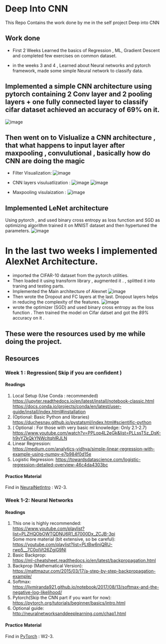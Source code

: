 # Deep Into CNN

This Repo Contains the work done by me in the self project Deep into CNN

## Work done

- First 2 Weeks Learned the basics of Regression , ML, Gradient Descent and completed few exercises on common dataset. 



- in the weeks 3 and 4 , Learned about Neural networks and pytorch framework, made some simple Neural network to classify data. 

## Implemented a simple CNN architecture using pytorch  containing 2 Conv layer and 2 pooling layers + one fully connected layer to classify cifar dataset  achieved an accuracy of 69% on it.

![image](https://user-images.githubusercontent.com/55567070/125914902-37473baa-da02-4539-ab2d-f0866cc24bf4.png)


## Then went on to Vislualize a CNN architecture , that what happens to input layer after maxpooling , convulutional , basically how do CNN are doing the magic

* Filter Visualization:
![image](https://user-images.githubusercontent.com/55567070/125914181-5ef29d49-64a8-4bd6-8102-fac790146867.png)


* CNN layers visuluatlization :
![image](https://user-images.githubusercontent.com/55567070/125913831-aef299c6-5026-423d-9896-5ca5f906f060.png)
![image](https://user-images.githubusercontent.com/55567070/125913882-1c06f13d-cd91-4efc-a0f9-462b99577a03.png)


* Maxpooling visulaization :
![image](https://user-images.githubusercontent.com/55567070/125913992-2e204f47-0687-4cb9-8e56-f377dda86dfd.png)



##  Implemented LeNet architecture
Using pytorch , and used binary cross entropy as loss function and SGD as optimizing algorithm trained it on MNIST dataset and  then hypertuned the parameters.
![image](https://user-images.githubusercontent.com/55567070/125914506-4b14841c-40b9-435e-90ab-6d3bb46e5da1.png)


# In the last two weeks I implemented AlexNet Architecture. 

* imported the CIFAR-10 dataset from the pytorch utilities. 
*  Then loaded it using transform library , augmented it . , splitted it into traning and testing parts. 
*  Implemented the Main architecture of Alexnet 
  ![image](https://user-images.githubusercontent.com/55567070/125919870-b738baf1-4cde-4695-a658-9ac3ba1b60e0.png)
* Then wrote the Dropout and FC layers at the last. Dropout layers helps in reducing the complexity of the features. 
![image](https://user-images.githubusercontent.com/55567070/125919957-7af361d5-67dc-4535-997b-a0a4f40645c8.png)
 * wrote the optimizer (SGD) and used binary cross entropy as the loss function . Then trained the model on Cifar datset and got  the *89%* accuracy on it .
 
 



##  These were the resources used by me while doing the project. 


## Resources

### Week 1 : Regression( Skip if you are confident )

#### Readings
1. Local Setup (Use Conda : recommended)  
https://jupyter.readthedocs.io/en/latest/install/notebook-classic.html
https://docs.conda.io/projects/conda/en/latest/user-guide/install/index.html#installation  
2. (Optional: Basic Python and libraries) https://duchesnay.github.io/pystatsml/index.html#scientific-python  
3. ( Optional : For those with very basic ml knowledge: Only 2.1-2.7) https://www.youtube.com/watch?v=PPLop4L2eGk&list=PLLssT5z_DsK-h9vYZkQkYNWcItqhlRJLN
4. Linear Regression:  
 https://medium.com/analytics-vidhya/simple-linear-regression-with-example-using-numpy-e7b984f0d15e  
5. Logistic Regression:
https://towardsdatascience.com/logistic-regression-detailed-overview-46c4da4303bc  

#### Practice Material
Find in [NeuralNetIntro](W2-3/NeuralNetIntro/) : W2-3.

### Week 1-2: Neural Networks

#### Readings
1. This one is highly recommended:  
https://www.youtube.com/playlist?list=PLZHQObOWTQDNU6R1_67000Dx_ZCJB-3pi   
Some more material (bit extensive, so be careful):  
https://youtube.com/playlist?list=PLtBw6njQRU-rwp5__7C0oIVt26ZgjG9NI
2. Basic Backprop:  
 https://ml-cheatsheet.readthedocs.io/en/latest/backpropagation.html 
3. Backprop (Mathematical Version):  
https://mattmazur.com/2015/03/17/a-step-by-step-backpropagation-example/
4. Softmax:  
https://ljvmiranda921.github.io/notebook/2017/08/13/softmax-and-the-negative-log-likelihood/
5. Pytorch(Skip the CNN part if you want for now):  
https://pytorch.org/tutorials/beginner/basics/intro.html
6. Optional guide:  
http://neuralnetworksanddeeplearning.com/chap1.html

#### Practice Material
Find in [PyTorch](W2-3/PyTorch) : W2-3.
